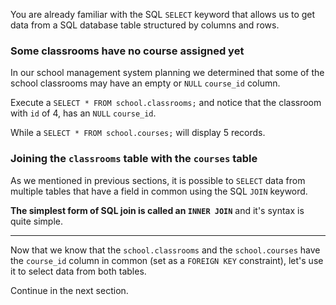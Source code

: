 You are already familiar with the SQL `SELECT` keyword that allows us to get data from a SQL database table structured by columns and rows. 

### Some classrooms have no course assigned yet

In our school management system planning we determined that some of the school classrooms may have an empty or `NULL` `course_id` column.

Execute a `SELECT * FROM school.classrooms;` and notice that the classroom with `id` of 4, has an `NULL` `course_id`.

While a `SELECT * FROM school.courses;` will display 5 records.

### Joining the `classrooms` table with the `courses` table

As we mentioned in previous sections, it is possible to `SELECT` data from multiple tables that have a field in common using the SQL `JOIN` keyword.

__The simplest form of SQL join is called an `INNER JOIN`__ and it's syntax is quite simple.

---

Now that we know that the `school.classrooms` and the `school.courses` have the `course_id` column in common (set as a `FOREIGN KEY` constraint), let's use it to select data from both tables. 

Continue in the next section.